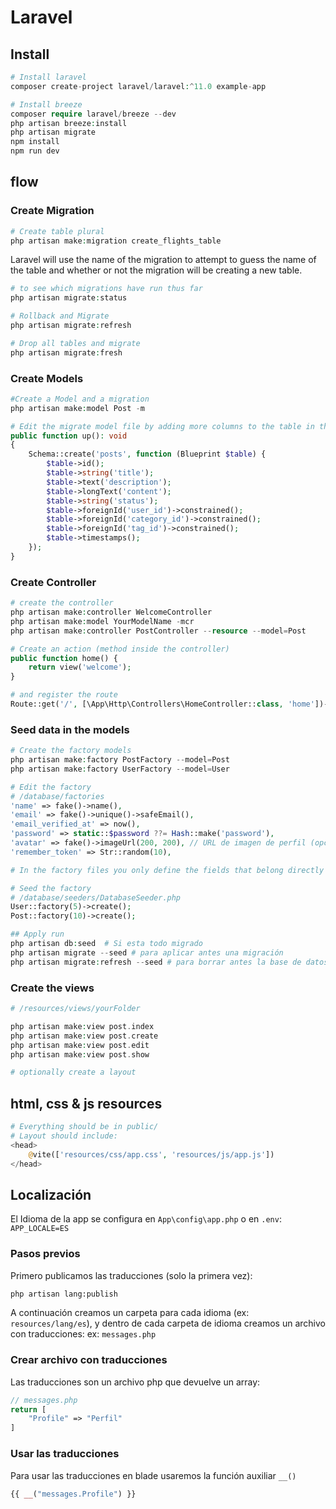 # Laravel

## Install

```php
# Install laravel
composer create-project laravel/laravel:^11.0 example-app

# Install breeze
composer require laravel/breeze --dev
php artisan breeze:install
php artisan migrate
npm install
npm run dev
```

## flow

### Create Migration

```php
# Create table plural
php artisan make:migration create_flights_table
```

Laravel will use the name of the migration to attempt to guess the name of the table and whether or not the migration will be creating a new table.


```php
# to see which migrations have run thus far
php artisan migrate:status

# Rollback and Migrate
php artisan migrate:refresh

# Drop all tables and migrate
php artisan migrate:fresh
```

### Create Models

```php
#Create a Model and a migration
php artisan make:model Post -m

# Edit the migrate model file by adding more columns to the table in the up function
public function up(): void
{
    Schema::create('posts', function (Blueprint $table) {
        $table->id();
        $table->string('title');
        $table->text('description');
        $table->longText('content');
        $table->string('status');
        $table->foreignId('user_id')->constrained();
        $table->foreignId('category_id')->constrained();
        $table->foreignId('tag_id')->constrained();
        $table->timestamps();
    });
}
```

### Create Controller

```php
# create the controller
php artisan make:controller WelcomeController
php artisan make:model YourModelName -mcr
php artisan make:controller PostController --resource --model=Post

# Create an action (method inside the controller)
public function home() {
    return view('welcome');
}

# and register the route
Route::get('/', [\App\Http\Controllers\HomeController::class, 'home'])->name('home');
```

### Seed data in the models

```php
# Create the factory models
php artisan make:factory PostFactory --model=Post
php artisan make:factory UserFactory --model=User

# Edit the factory
# /database/factories
'name' => fake()->name(),
'email' => fake()->unique()->safeEmail(),
'email_verified_at' => now(),
'password' => static::$password ??= Hash::make('password'),
'avatar' => fake()->imageUrl(200, 200), // URL de imagen de perfil (opcional)
'remember_token' => Str::random(10),

# In the factory files you only define the fields that belong directly to the table. The relationships with tags and categories are handled in the seeder.

# Seed the factory 
# /database/seeders/DatabaseSeeder.php
User::factory(5)->create();
Post::factory(10)->create();

## Apply run
php artisan db:seed  # Si esta todo migrado
php artisan migrate --seed # para aplicar antes una migración
php artisan migrate:refresh --seed # para borrar antes la base de datos 
```

### Create the views

```php
# /resources/views/yourFolder

php artisan make:view post.index
php artisan make:view post.create
php artisan make:view post.edit
php artisan make:view post.show

# optionally create a layout
```

## html, css & js resources

```php
# Everything should be in public/
# Layout should include: 
<head>
    @vite(['resources/css/app.css', 'resources/js/app.js'])
</head>
```

## Localización

El Idioma de la app se configura en `App\config\app.php` o en `.env`: `APP_LOCALE=ES`

### Pasos previos

Primero publicamos las traducciones (solo la primera vez):

```sh 
php artisan lang:publish
```

A continuación creamos un carpeta para cada idioma (ex: `resources/lang/es`), y 
dentro de cada carpeta de idioma creamos un archivo con traducciones: ex: `messages.php`

### Crear archivo con traducciones

Las traducciones son un archivo php que devuelve un array:

```php
// messages.php
return [
    "Profile" => "Perfil"
]
```

### Usar las traducciones

Para usar las traducciones en blade usaremos la función auxiliar `__()`

```php
{{ __("messages.Profile") }}
```
